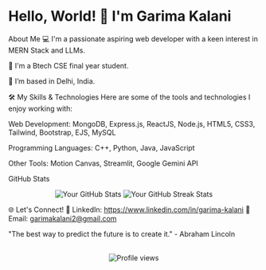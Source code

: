 
<!--
**g-kalani/g-kalani** is a ✨ _special_ ✨ repository because its `README.md` (this file) appears on your GitHub profile.

Here are some ideas to get you started:

- 🔭 I’m currently working on ...
- 🌱 I’m currently learning ...
- 👯 I’m looking to collaborate on ...
- 🤔 I’m looking for help with ...
- 💬 Ask me about ...
- 📫 How to reach me: ...
- 😄 Pronouns: ...
- ⚡ Fun fact: ...
-->

<h1>Hello, World! 👋 I'm Garima Kalani</h1>
</div>

About Me
💻 I'm a passionate aspiring web developer with a keen interest in MERN Stack and LLMs.

🌱 I'm a Btech CSE final year student.

📍 I’m based in Delhi, India.

🛠️ My Skills & Technologies
Here are some of the tools and technologies I enjoy working with:

Web Development: MongoDB, Express.js, ReactJS, Node.js, HTML5, CSS3, Tailwind, Bootstrap, EJS, MySQL

Programming Languages: C++, Python, Java, JavaScript

Other Tools: Motion Canvas, Streamlit, Google Gemini API

GitHub Stats
<div align="center">
<img src="https://github-readme-stats.vercel.app/api?username=[g-kalani]&show_icons=true&theme=radical" alt="Your GitHub Stats" />
<img src="https://www.google.com/search?q=https://github-readme-streak-stats.herokuapp.com/%3Fuser%3D[g-kalani]&theme=radical" alt="Your GitHub Streak Stats" />
</div>

🌐 Let's Connect!
🔗 LinkedIn: https://www.linkedin.com/in/garima-kalani
📧 Email: garimakalani2@gmail.com

"The best way to predict the future is to create it." - Abraham Lincoln

<br>
<div align="center">
<img src="https://komarev.com/ghpvc/?username=[g-kalani]&style=for-the-badge&color=blue" alt="Profile views">
</div>
